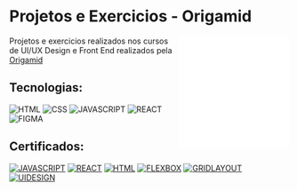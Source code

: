 # Projetos e Exercicios - Origamid

<img align="right" width="200" src="./img/origami.png">

Projetos e exercicios realizados nos cursos de UI/UX Design e Front End realizados pela [Origamid](https://www.origamid.com/)

## Tecnologias:

![HTML](https://img.shields.io/badge/html-%2320232a.svg?style=for-the-badge&logo=html5&logoColor=%e34f26)
![CSS](https://img.shields.io/badge/css-%2320232a.svg?style=for-the-badge&logo=css3&logoColor=%2361dafb)
![JAVASCRIPT](https://img.shields.io/badge/javascript-%2320232a.svg?style=for-the-badge&logo=javascript&logoColor=%)
![REACT](https://img.shields.io/badge/react-%2320232a.svg?style=for-the-badge&logo=react&logoColor=%)
![FIGMA](https://img.shields.io/badge/figma-%2320232a.svg?style=for-the-badge&logo=figma&logoColor=%ea4c1d)

## Certificados:

[![JAVASCRIPT](https://img.shields.io/badge/JAVASCRIPT-%2320232a.svg?style=for-the-badge&logo=javascript&logoColor=white)](https://www.origamid.com/certificate/f52e923c)
[![REACT](https://img.shields.io/badge/REACT-%2320232a.svg?style=for-the-badge&logo=react&logoColor=white)](https://www.origamid.com/certificate/13782a57)
[![HTML](https://img.shields.io/badge/HTML/css-%2320232a.svg?style=for-the-badge&logo=html5&logoColor=white)](https://www.origamid.com/certificate/84115b72)
[![FLEXBOX](https://img.shields.io/badge/Flexbox-%2320232a.svg?style=for-the-badge&logo=css3&logoColor=white)](https://www.origamid.com/certificate/0a6ee79f)
[![GRIDLAYOUT](https://img.shields.io/badge/Grid-%2320232a.svg?style=for-the-badge&logo=css3&logoColor=white)](https://www.origamid.com/certificate/f71786af)
[![UIDESIGN](https://img.shields.io/badge/UI/DESIGN-%2320232a.svg?style=for-the-badge&logo=figma&logoColor=white)](https://www.origamid.com/certificate/fc8e015e)
